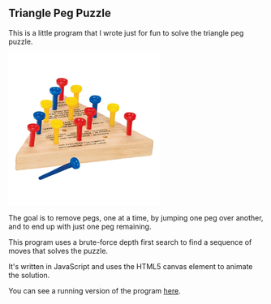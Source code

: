 Triangle Peg Puzzle
-------------------

This is a little program that I wrote just for fun to solve the triangle peg puzzle.

![puzzle image](./puzzle.jpg?raw=true)

The goal is to remove pegs, one at a time, by jumping one peg over another, and to
end up with just one peg remaining.

This program uses a brute-force depth first search to find a sequence of moves
that solves the puzzle.

It's written in JavaScript and uses the HTML5 canvas element to animate the solution.

You can see a running version of the program [here](http://www.geomtech.com/tripeg).

